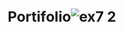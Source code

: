 # Portifolio![ex7 2](https://github.com/raphagaias/Portifolio/assets/127620238/d3451723-7291-4c7a-969a-e39c08044a4a)
